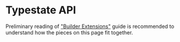 # Typestate API

Preliminary reading of ["Builder Extensions"](../../guide/builder-extensions) guide is recommended to understand how the pieces on this page fit together.
